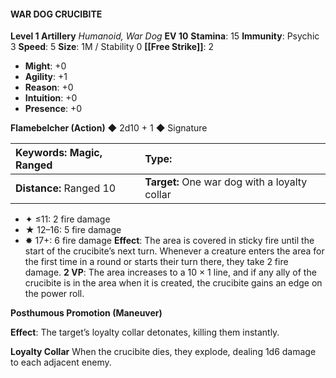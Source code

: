 #### WAR DOG CRUCIBITE

**Level 1 Artillery**
*Humanoid, War Dog*
**EV 10**
**Stamina**: 15
**Immunity**: Psychic 3
**Speed**: 5
**Size**: 1M / Stability 0
**[[Free Strike]]**: 2

- **Might**: +0
- **Agility**: +1
- **Reason**: +0
- **Intuition**: +0
- **Presence**: +0

**Flamebelcher (Action)** ◆ 2d10 + 1 ◆ Signature

| **Keywords:** Magic, Ranged | **Type:**                                     |
| :-------------------------- | :-------------------------------------------- |
| **Distance:** Ranged 10     | **Target:** One war dog with a loyalty collar |

- ✦ ≤11: 2 fire damage
- ★ 12–16: 5 fire damage
- ✸ 17+: 6 fire damage
  **Effect**: The area is covered in sticky fire until the start of the crucibite’s next turn. Whenever a creature enters the area for the first time in a round or starts their turn there, they take 2 fire damage.
  **2 VP**: The area increases to a 10 × 1 line, and if any ally of the crucibite is in the area when it is created, the crucibite gains an edge on the power roll.

**Posthumous Promotion (Maneuver)**

**Effect**: The target’s loyalty collar detonates, killing them instantly.

**Loyalty Collar**
When the crucibite dies, they explode, dealing 1d6 damage to each adjacent enemy.
